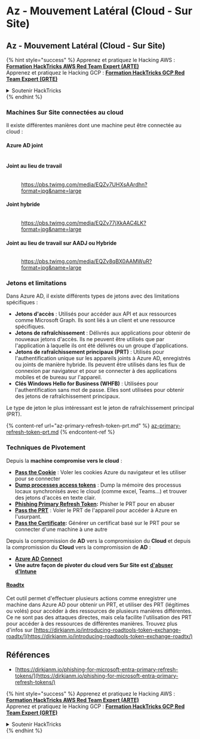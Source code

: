 # Az - Mouvement Latéral (Cloud - Sur Site)

## Az - Mouvement Latéral (Cloud - Sur Site)

{% hint style="success" %}
Apprenez et pratiquez le Hacking AWS :<img src="../../../.gitbook/assets/image.png" alt="" data-size="line">[**Formation HackTricks AWS Red Team Expert (ARTE)**](https://training.hacktricks.xyz/courses/arte)<img src="../../../.gitbook/assets/image.png" alt="" data-size="line">\
Apprenez et pratiquez le Hacking GCP : <img src="../../../.gitbook/assets/image (2).png" alt="" data-size="line">[**Formation HackTricks GCP Red Team Expert (GRTE)**<img src="../../../.gitbook/assets/image (2).png" alt="" data-size="line">](https://training.hacktricks.xyz/courses/grte)

<details>

<summary>Soutenir HackTricks</summary>

* Consultez les [**plans d'abonnement**](https://github.com/sponsors/carlospolop) !
* **Rejoignez le** 💬 [**groupe Discord**](https://discord.gg/hRep4RUj7f) ou le [**groupe telegram**](https://t.me/peass) ou **suivez-nous** sur **Twitter** 🐦 [**@hacktricks\_live**](https://twitter.com/hacktricks\_live)**.**
* **Partagez des astuces de hacking en soumettant des PRs aux** [**HackTricks**](https://github.com/carlospolop/hacktricks) et [**HackTricks Cloud**](https://github.com/carlospolop/hacktricks-cloud) dépôts GitHub.

</details>
{% endhint %}

### Machines Sur Site connectées au cloud

Il existe différentes manières dont une machine peut être connectée au cloud :

#### Azure AD joint

<figure><img src="../../../.gitbook/assets/image (259).png" alt=""><figcaption></figcaption></figure>

#### Joint au lieu de travail

<figure><img src="../../../.gitbook/assets/image (222).png" alt=""><figcaption><p><a href="https://pbs.twimg.com/media/EQZv7UHXsAArdhn?format=jpg&#x26;name=large">https://pbs.twimg.com/media/EQZv7UHXsAArdhn?format=jpg&#x26;name=large</a></p></figcaption></figure>

#### Joint hybride

<figure><img src="../../../.gitbook/assets/image (178).png" alt=""><figcaption><p><a href="https://pbs.twimg.com/media/EQZv77jXkAAC4LK?format=jpg&#x26;name=large">https://pbs.twimg.com/media/EQZv77jXkAAC4LK?format=jpg&#x26;name=large</a></p></figcaption></figure>

#### Joint au lieu de travail sur AADJ ou Hybride

<figure><img src="../../../.gitbook/assets/image (252).png" alt=""><figcaption><p><a href="https://pbs.twimg.com/media/EQZv8qBX0AAMWuR?format=jpg&#x26;name=large">https://pbs.twimg.com/media/EQZv8qBX0AAMWuR?format=jpg&#x26;name=large</a></p></figcaption></figure>

### Jetons et limitations <a href="#tokens-and-limitations" id="tokens-and-limitations"></a>

Dans Azure AD, il existe différents types de jetons avec des limitations spécifiques :

* **Jetons d'accès** : Utilisés pour accéder aux API et aux ressources comme Microsoft Graph. Ils sont liés à un client et une ressource spécifiques.
* **Jetons de rafraîchissement** : Délivrés aux applications pour obtenir de nouveaux jetons d'accès. Ils ne peuvent être utilisés que par l'application à laquelle ils ont été délivrés ou un groupe d'applications.
* **Jetons de rafraîchissement principaux (PRT)** : Utilisés pour l'authentification unique sur les appareils joints à Azure AD, enregistrés ou joints de manière hybride. Ils peuvent être utilisés dans les flux de connexion par navigateur et pour se connecter à des applications mobiles et de bureau sur l'appareil.
* **Clés Windows Hello for Business (WHFB)** : Utilisées pour l'authentification sans mot de passe. Elles sont utilisées pour obtenir des jetons de rafraîchissement principaux.

Le type de jeton le plus intéressant est le jeton de rafraîchissement principal (PRT).

{% content-ref url="az-primary-refresh-token-prt.md" %}
[az-primary-refresh-token-prt.md](az-primary-refresh-token-prt.md)
{% endcontent-ref %}

### Techniques de Pivotement

Depuis la **machine compromise vers le cloud** :

* [**Pass the Cookie**](az-pass-the-cookie.md) : Voler les cookies Azure du navigateur et les utiliser pour se connecter
* [**Dump processes access tokens**](az-processes-memory-access-token.md) : Dump la mémoire des processus locaux synchronisés avec le cloud (comme excel, Teams...) et trouver des jetons d'accès en texte clair.
* [**Phishing Primary Refresh Token**](az-phishing-primary-refresh-token-microsoft-entra.md)**:** Phisher le PRT pour en abuser
* [**Pass the PRT**](pass-the-prt.md) : Voler le PRT de l'appareil pour accéder à Azure en l'usurpant.
* [**Pass the Certificate**](az-pass-the-certificate.md)**:** Générer un certificat basé sur le PRT pour se connecter d'une machine à une autre

Depuis la compromission de **AD** vers la compromission du **Cloud** et depuis la compromission du **Cloud** vers la compromission de **AD** :

* [**Azure AD Connect**](azure-ad-connect-hybrid-identity/)
* **Une autre façon de pivoter du cloud vers Sur Site est** [**d'abuser d'Intune**](../az-services/intune.md)

#### [Roadtx](https://github.com/dirkjanm/ROADtools)

Cet outil permet d'effectuer plusieurs actions comme enregistrer une machine dans Azure AD pour obtenir un PRT, et utiliser des PRT (légitimes ou volés) pour accéder à des ressources de plusieurs manières différentes. Ce ne sont pas des attaques directes, mais cela facilite l'utilisation des PRT pour accéder à des ressources de différentes manières. Trouvez plus d'infos sur [https://dirkjanm.io/introducing-roadtools-token-exchange-roadtx/](https://dirkjanm.io/introducing-roadtools-token-exchange-roadtx/)

## Références

* [https://dirkjanm.io/phishing-for-microsoft-entra-primary-refresh-tokens/](https://dirkjanm.io/phishing-for-microsoft-entra-primary-refresh-tokens/)

{% hint style="success" %}
Apprenez et pratiquez le Hacking AWS :<img src="../../../.gitbook/assets/image.png" alt="" data-size="line">[**Formation HackTricks AWS Red Team Expert (ARTE)**](https://training.hacktricks.xyz/courses/arte)<img src="../../../.gitbook/assets/image.png" alt="" data-size="line">\
Apprenez et pratiquez le Hacking GCP : <img src="../../../.gitbook/assets/image (2).png" alt="" data-size="line">[**Formation HackTricks GCP Red Team Expert (GRTE)**<img src="../../../.gitbook/assets/image (2).png" alt="" data-size="line">](https://training.hacktricks.xyz/courses/grte)

<details>

<summary>Soutenir HackTricks</summary>

* Consultez les [**plans d'abonnement**](https://github.com/sponsors/carlospolop) !
* **Rejoignez le** 💬 [**groupe Discord**](https://discord.gg/hRep4RUj7f) ou le [**groupe telegram**](https://t.me/peass) ou **suivez-nous** sur **Twitter** 🐦 [**@hacktricks\_live**](https://twitter.com/hacktricks\_live)**.**
* **Partagez des astuces de hacking en soumettant des PRs aux** [**HackTricks**](https://github.com/carlospolop/hacktricks) et [**HackTricks Cloud**](https://github.com/carlospolop/hacktricks-cloud) dépôts GitHub.

</details>
{% endhint %}
